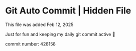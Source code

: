 # Git Auto Commit | Hidden File

This file was added Feb 12, 2025

Just for fun and keeping my daily git commit active 🤪

commit number: 428158
